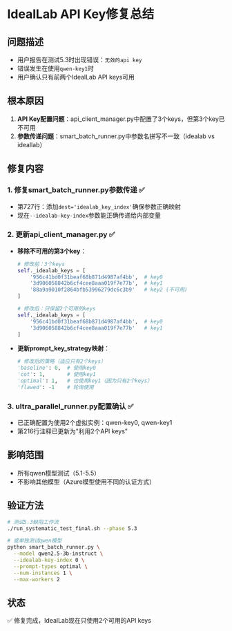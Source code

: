 # IdealLab API Key修复总结

## 问题描述
- 用户报告在测试5.3时出现错误：`无效的api key`
- 错误发生在使用`qwen-key1`时
- 用户确认只有前两个IdealLab API keys可用

## 根本原因
1. **API Key配置问题**：api_client_manager.py中配置了3个keys，但第3个key已不可用
2. **参数传递问题**：smart_batch_runner.py中参数名拼写不一致（idealab vs ideallab）

## 修复内容

### 1. 修复smart_batch_runner.py参数传递 ✅
- 第727行：添加`dest='idealab_key_index'`确保参数正确映射
- 现在`--idealab-key-index`参数能正确传递给内部变量

### 2. 更新api_client_manager.py ✅
- **移除不可用的第3个key**：
  ```python
  # 修改前：3个keys
  self._idealab_keys = [
      '956c41bd0f31beaf68b871d4987af4bb',  # key0
      '3d906058842b6cf4cee8aaa019f7e77b',  # key1
      '88a9a9010f2864bfb53996279dc6c3b9'   # key2 (不可用)
  ]
  
  # 修改后：只保留2个可用的keys
  self._idealab_keys = [
      '956c41bd0f31beaf68b871d4987af4bb',  # key0
      '3d906058842b6cf4cee8aaa019f7e77b'   # key1
  ]
  ```

- **更新prompt_key_strategy映射**：
  ```python
  # 修改后的策略（适应只有2个keys）
  'baseline': 0,  # 使用key0
  'cot': 1,       # 使用key1  
  'optimal': 1,   # 也使用key1（因为只有2个keys）
  'flawed': -1    # 轮询使用
  ```

### 3. ultra_parallel_runner.py配置确认 ✅
- 已正确配置为使用2个虚拟实例：qwen-key0, qwen-key1
- 第216行注释已更新为"利用2个API keys"

## 影响范围
- 所有qwen模型测试（5.1-5.5）
- 不影响其他模型（Azure模型使用不同的认证方式）

## 验证方法
```bash
# 测试5.3缺陷工作流
./run_systematic_test_final.sh --phase 5.3

# 或单独测试qwen模型
python smart_batch_runner.py \
  --model qwen2.5-3b-instruct \
  --idealab-key-index 0 \
  --prompt-types optimal \
  --num-instances 1 \
  --max-workers 2
```

## 状态
✅ 修复完成，IdealLab现在只使用2个可用的API keys
